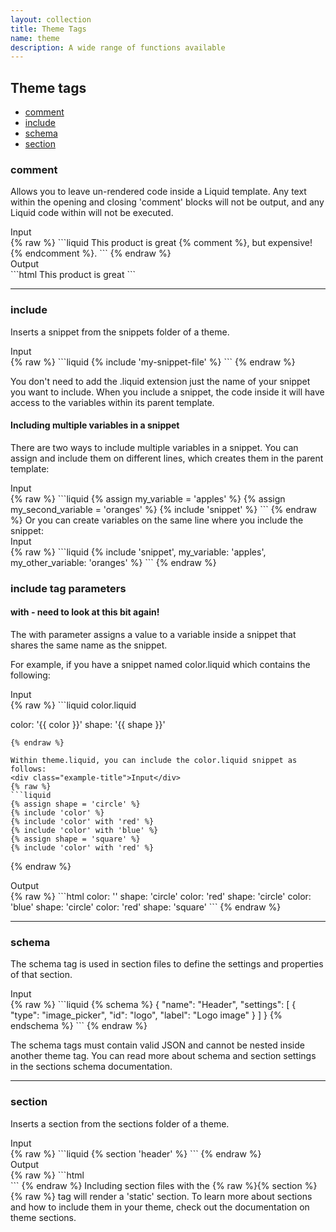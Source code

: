 ```yaml
---
layout: collection
title: Theme Tags
name: theme
description: A wide range of functions available
---
```


## Theme tags 
* [comment](#comment)
* [include](#include)
* [schema](#shcema)
* [section](#section)

<a name="comment"></a>
### comment 
Allows you to leave un-rendered code inside a Liquid template. Any text within the opening and closing 'comment' blocks will not be output, and any Liquid code within will not be executed.
<div class="example-title">Input</div>
{% raw %}
```liquid
This product is great {% comment %}, but expensive! {% endcomment %}.
```
{% endraw %}
<div class="example-title">Output</div>
```html
This product is great
```

---

<a name="include"></a>
### include 
Inserts a snippet from the snippets folder of a theme.
<div class="example-title">Input</div>
{% raw %}
```liquid
{% include 'my-snippet-file' %}
```
{% endraw %}

You don't need to add the .liquid extension just the name of your snippet you want to include. When you include a snippet, the code inside it will have access to the variables within its parent template.

#### Including multiple variables in a snippet
There are two ways to include multiple variables in a snippet. You can assign and include them on different lines, which creates them in the parent template:
<div class="example-title">Input</div>
{% raw %}
```liquid
{% assign my_variable = 'apples' %}
{% assign my_second_variable = 'oranges' %}
{% include 'snippet' %}
```
{% endraw %}
Or you can create variables on the same line where you include the snippet:
<div class="example-title">Input</div>
{% raw %}
```liquid
{% include 'snippet', my_variable: 'apples', my_other_variable: 'oranges' %}
```
{% endraw %}

### include tag parameters

#### with - need to look at this bit again!
The with parameter assigns a value to a variable inside a snippet that shares the same name as the snippet.

For example, if you have a snippet named color.liquid which contains the following:
<div class="example-title">Input</div>
{% raw %}
```liquid
color.liquid

color: '{{ color }}'
shape: '{{ shape }}'
```
{% endraw %}

Within theme.liquid, you can include the color.liquid snippet as follows:
<div class="example-title">Input</div>
{% raw %}
```liquid
{% assign shape = 'circle' %}
{% include 'color' %}
{% include 'color' with 'red' %}
{% include 'color' with 'blue' %}
{% assign shape = 'square' %}
{% include 'color' with 'red' %}
```
{% endraw %}
<div class="example-title">Output</div>
{% raw %}
```html
color: '' shape: 'circle'
color: 'red' shape: 'circle'
color: 'blue' shape: 'circle'
color: 'red' shape: 'square'
```
{% endraw %}

---

<a name="schema"></a>
### schema 
The schema tag is used in section files to define the settings and properties of that section.
<div class="example-title">Input</div>
{% raw %}
```liquid
{% schema %}
  {
    "name": "Header",
    "settings": [
      {
        "type": "image_picker",
        "id": "logo",
        "label": "Logo image"
      }
    ]
  }
{% endschema %}
```
{% endraw %}

The schema tags must contain valid JSON and cannot be nested inside another theme tag. You can read more about schema and section settings in the sections schema documentation.

---

<a name="section"></a>
### section 
Inserts a section from the sections folder of a theme.
<div class="example-title">Input</div>
{% raw %}
```liquid
{% section 'header' %}
```
{% endraw %}
<div class="example-title">Output</div>
{% raw %}
```html
<div id="shopify-section-header" class="shopify-section">
  <!-- content of sections/header.liquid -->
</div>
```
{% endraw %}
Including section files with the {% raw %}{% section %}{% raw %} tag will render a 'static' section. To learn more about sections and how to include them in your theme, check out the documentation on theme sections.
